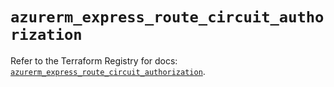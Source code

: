 # `azurerm_express_route_circuit_authorization`

Refer to the Terraform Registry for docs: [`azurerm_express_route_circuit_authorization`](https://registry.terraform.io/providers/hashicorp/azurerm/3.116.0/docs/resources/express_route_circuit_authorization).
